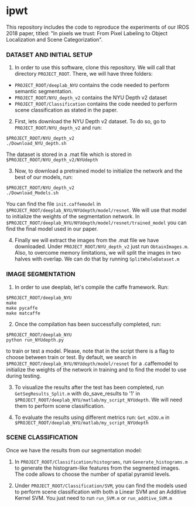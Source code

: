 # ipwt
This repository includes the code to reproduce the experiments of our IROS 2018 paper, titled: "In pixels we trust: From Pixel Labeling to Object Localization and Scene Categorization".

### DATASET AND INITIAL SETUP 

1. In order to use this software, clone this repository. We will call that directory `PROJECT_ROOT`.
There, we will have three folders:

- `PROJECT_ROOT/deeplab_NYU` contains the code needed to perform semantic segmentation. 
- `PROJECT_ROOT/NYU_depth_v2` contains the NYU Depth v2 dataset
- `PROJECT_ROOT/Classification` contains the code needed to perform scene classification as stated in the paper.

2. First, lets download the NYU Depth v2 dataset. To do so, go to `PROJECT_ROOT/NYU_depth_v2` and run:
  ```
  $PROJECT_ROOT/NYU_depth_v2
  ./Download_NYU_depth.sh
  ```
 The dataset is stored in a .mat file which is stored in `$PROJECT_ROOT/NYU_depth_v2/NYUdepth`
 
 3. Now, to download a pretrained model to initialize the network and the best of our models, run:
 
   ```
   $PROJECT_ROOT/NYU_depth_v2
  ./Download_Models.sh
  ```
  
You can find the file `init.caffemodel` in `$PROJECT_ROOT/deeplab_NYU/NYUdepth/model/resnet`. We will use that model to initialize the weights of the segmentation network. In `$PROJECT_ROOT/deeplab_NYU/NYUdepth/model/resnet/trained_model` you can find the final model used in our paper.

4. Finally we will extract the images from the .mat file we have downloaded. Under `PROJECT_ROOT/NYU_depth_v2` just run `ObtainImages.m`. Also, to overcome memory limitations, we will split the images in two halves with overlap. We can do that by running `SplitWholeDataset.m`


### IMAGE SEGMENTATION

1. In order to use deeplab, let's compile the caffe framework. Run:
  ```
  $PROJECT_ROOT/deeplab_NYU
  make
  make pycaffe
  make matcaffe
  ```
  
2. Once the compilation has been successfully completed, run:
  ```
  $PROJECT_ROOT/deeplab_NYU
  python run_NYUdepth.py
  ```
  to train or test a model. Please, note that in the script there is a flag to choose between train or test. By default, we search in `$PROJECT_ROOT/deeplab_NYU/NYUdepth/model/resnet` for a .caffemodel to initialize the weights of the network in training and to find the model to use during testing.
  
3. To visualize the results after the test has been completed, run `GetSegResults_Split.m` with do_save_results to '1' in `$PROJECT_ROOT/deeplab_NYU/matlab/my_script_NYUdepth`. We will need them to perform scene classification.
  
4. To evaluate the results using different metrics run: `Get_mIOU.m` in `$PROJECT_ROOT/deeplab_NYU/matlab/my_script_NYUdepth`


### SCENE CLASSIFICATION
Once we have the results from our segmentation model:

1. In `PROJECT_ROOT/Classification/histograms`, run `Generate_histograms.m` to generate the histogram-like features from the segmented images. The code allows to choose the number of spatial pyramid levels.
  
2. Under `PROJECT_ROOT/Classification/SVM`, you can find the models used to perform scene classification with both a Linear SVM and an Additive Kernel SVM. You just need to run `run_SVM.m` or `run_addtive_SVM.m`
